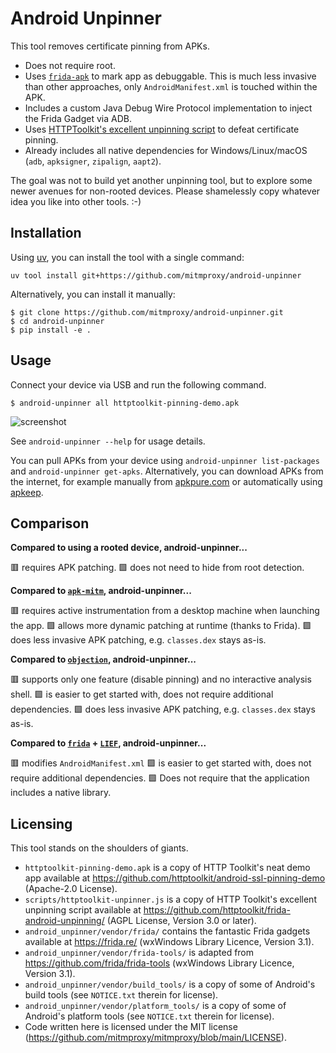 # Android Unpinner

This tool removes certificate pinning from APKs.

 - Does not require root.
 - Uses [`frida-apk`](https://github.com/frida/frida-tools/blob/main/frida_tools/apk.py) to mark app as debuggable.
   This is much less invasive than other approaches, only `AndroidManifest.xml` is touched within the APK.
 - Includes a custom Java Debug Wire Protocol implementation to inject the Frida Gadget via ADB.
 - Uses [HTTPToolkit's excellent unpinning script](https://github.com/httptoolkit/frida-android-unpinning) to defeat certificate pinning.
 - Already includes all native dependencies for Windows/Linux/macOS (`adb`, `apksigner`, `zipalign`, `aapt2`).

The goal was not to build yet another unpinning tool, but to explore some newer avenues for non-rooted devices.
Please shamelessly copy whatever idea you like into other tools. :-)

## Installation

Using [uv](https://docs.astral.sh/uv/), you can install the tool with a single command:

```console
uv tool install git+https://github.com/mitmproxy/android-unpinner
```

Alternatively, you can install it manually:

```console
$ git clone https://github.com/mitmproxy/android-unpinner.git
$ cd android-unpinner
$ pip install -e .
```

## Usage

Connect your device via USB and run the following command.

```console
$ android-unpinner all httptoolkit-pinning-demo.apk
```

![screenshot](https://uploads.hi.ls/2022-03/2022-03-08_09-09-36.png)

See `android-unpinner --help` for usage details.

You can pull APKs from your device using `android-unpinner list-packages` and `android-unpinner get-apks`.
Alternatively, you can download APKs from the internet, for example manually from [apkpure.com](https://apkpure.com/) or automatically
using [apkeep](https://github.com/EFForg/apkeep).

## Comparison

**Compared to using a rooted device, android-unpinner...**

🟥 requires APK patching.
🟩 does not need to hide from root detection.

**Compared to [`apk-mitm`](https://github.com/shroudedcode/apk-mitm), android-unpinner...**

🟥 requires active instrumentation from a desktop machine when launching the app.
🟩 allows more dynamic patching at runtime (thanks to Frida).
🟩 does less invasive APK patching, e.g. `classes.dex` stays as-is.

**Compared to [`objection`](https://github.com/sensepost/objection), android-unpinner...**

🟥 supports only one feature (disable pinning) and no interactive analysis shell.
🟩 is easier to get started with, does not require additional dependencies.
🟩 does less invasive APK patching, e.g. `classes.dex` stays as-is.

**Compared to [`frida`](https://frida.re/) + [`LIEF`](https://lief-project.github.io/doc/latest/tutorials/09_frida_lief.html),
android-unpinner...**

🟥 modifies `AndroidManifest.xml`
🟩 is easier to get started with, does not require additional dependencies.
🟩 Does not require that the application includes a native library.

## Licensing

This tool stands on the shoulders of giants.

- `httptoolkit-pinning-demo.apk` is a copy of HTTP Toolkit's neat demo app available
  at https://github.com/httptoolkit/android-ssl-pinning-demo
  (Apache-2.0 License).
- `scripts/httptoolkit-unpinner.js` is a copy of HTTP Toolkit's excellent unpinning script available at
  https://github.com/httptoolkit/frida-android-unpinning/
  (AGPL License, Version 3.0 or later).
- `android_unpinner/vendor/frida/` contains the fantastic Frida gadgets available at https://frida.re/
  (wxWindows Library Licence, Version 3.1).
- `android_unpinner/vendor/frida-tools/` is adapted from https://github.com/frida/frida-tools
  (wxWindows Library Licence, Version 3.1).
- `android_unpinner/vendor/build_tools/` is a copy of some of Android's build tools
  (see `NOTICE.txt` therein for license).
- `android_unpinner/vendor/platform_tools/` is a copy of some of Android's platform tools
  (see `NOTICE.txt` therein for license).
- Code written here is licensed under the MIT license
  (https://github.com/mitmproxy/mitmproxy/blob/main/LICENSE).
